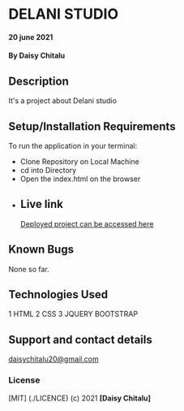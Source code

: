 # DELANI STUDIO
####  20 june 2021
#### By **Daisy Chitalu**
## Description
It's a project about Delani studio
## Setup/Installation Requirements
To run the application in your terminal:
* Clone Repository on Local Machine 
* cd into Directory 
* Open the index.html on the browser
* ## Live link
    [Deployed project can be accessed here](https://daisychitalu.github.io/Delani-studio/)
## Known Bugs
None so far.
## Technologies Used
1 HTML
2 CSS
3 JQUERY
 BOOTSTRAP
## Support and contact details
daisychitalu20@gmail.com
### License
[MIT] (./LICENCE) (c) 2021 **[Daisy Chitalu]**
